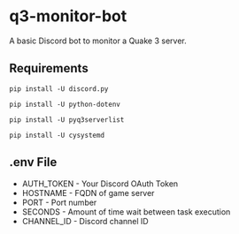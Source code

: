 # q3-monitor-bot
A basic Discord bot to monitor a Quake 3 server.

## Requirements
    pip install -U discord.py
    
    pip install -U python-dotenv
    
    pip install -U pyq3serverlist

    pip install -U cysystemd

## .env File
- AUTH_TOKEN     - Your Discord OAuth Token
- HOSTNAME       - FQDN of game server
- PORT           - Port number
- SECONDS        - Amount of time wait between task execution
- CHANNEL_ID     - Discord channel ID